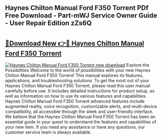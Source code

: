 ## Haynes Chilton Manual Ford F350 Torrent PDf Free Download - Part-mWJ Service Owner Guide - User Repair Edition zZs6Q

# <h2><a href="http://bc53744.oget.top/?id=Haynes+Chilton+Manual+Ford+F350+Torrent">🔗Download New 👉🔴 Haynes Chilton Manual Ford F350 Torrent</a></h2>

[![Haynes Chilton Manual Ford F350 Torrent new download](https://i.imgur.com/5g1atiW.png)](http://bc53744.oget.top/?id=Haynes+Chilton+Manual+Ford+F350+Torrent)
Explore the Possibilities Welcome to the world of possibilities with your new Haynes Chilton Manual Ford F350 Torrent! This manual explores its features, applications, and troubleshooting solutions. To get the most out of your Haynes Chilton Manual Ford F350 Torrent, please read this user manual carefully before use. It includes detailed instructions for product setup, as well as information on how to use its various features and capabilities. Haynes Chilton Manual Ford F350 Torrent advanced features include augmented reality, voice recognition, customizable alerts, and multi-device compatibility, all accessible through the sleek and user-friendly interface. We believe that the Haynes Chilton Manual Ford F350 Torrent has been an essential guide in your quest to understand the features and capabilities of your new item. If you need any assistance or have any questions, our customer service team is always available.
